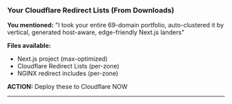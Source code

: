 ### Your Cloudflare Redirect Lists (From Downloads)

**You mentioned:** "I took your entire 69-domain portfolio, auto-clustered it by vertical, generated host-aware, edge-friendly Next.js landers"

**Files available:**

- Next.js project (max-optimized)
- Cloudflare Redirect Lists (per-zone)
- NGINX redirect includes (per-zone)

**ACTION:** Deploy these to Cloudflare NOW

---
